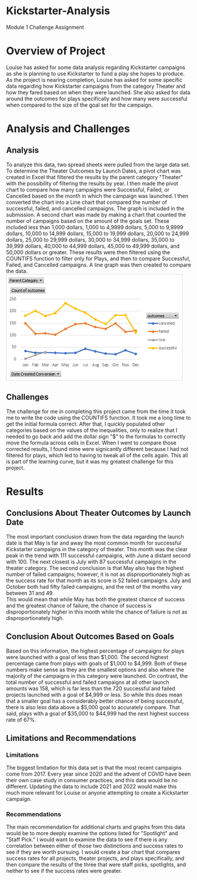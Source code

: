 # Kickstarter-Analysis
Module 1 Challenge Assignment
# Overview of Project
Louise has asked for some data analysis regarding Kickstarter campaigns as she is planning to use Kickstarter to fund a play she hopes to produce.  As the project is nearing completion, Louise has asked for some specific data regarding how Kickstarter campaigns from the category Theater and how they fared based on when they were launched.  She also asked for data around the outcomes for plays specifically and how many were successful when compared to the size of the goal set for the campaign.
# Analysis and Challenges
## Analysis
To analyze this data, two spread sheets were pulled from the large data set.  To determine the Theater Outcomes by Launch Dates, a pivot chart was created in Excel that filtered the results by the parent category "Theater" with the possibility of filtering the results by year.  I then made the pivot chart to compare how many campaigns were Successful, Failed, or Cancelled based on the month in which the campaign was launched.  I then converted the chart into a Line chart that compared the number of successful, failed, and cancelled campaigns.  The graph is included in the submission.  A second chart was made by making a chart that counted the number of campaigns based on the amount of the goals set.  These included less than 1,000 dollars, 1,000 to 4,9999 dollars, 5,000 to 9,9999 dollars, 10,000 to 14,999 dollars, 15,000 to 19,999 dollars, 20,000 to 24,999 dollars, 25,000 to 29,999 dollars, 30,000 to 34,999 dollars, 35,000 to 39,999 dollars, 40,000 to 44,999 dollars, 45,000 to 49,999 dollars, and 50,000 dollars or greater.  These results were then filtered using the COUNTIFS function to filter only for Plays, and then to compare Successful, Failed, and Cancelled campaigns.  A line graph was then created to compare the data.  ![Theater_Outcomes_vs_Launch.png](https://github.com/machudpicchu/Kickstarter-Analysis/blob/main/Outcomes%20based%20on%20Launch%20Date.png)
## Challenges
The challenge for me in completing this project came from the time it took me to write the code using the COUNTIFS function.  It took me a long time to get the initial formula correct.  After that, I quickly populated other categories based on the values of the inequalities, only to realize that I needed to go back and add the dollar sign "$" to the formulas to correctly move the formula across cells in Excel.  When I went to compare those corrected results, I found mine were signicantly different because I had not filtered for plays, which led to having to tweak all of the cells again.  This all is part of the learning curve, but it was my greatest challenge for this project. 
# Results
## Conclusions About Theater Outcomes by Launch Date
The most important conclusion drawn from the data regarding the launch date is that May is far and away the most common month for successful Kickstarter campaigns in the category of theater.  This month was the clear peak in the trend with 111 successful campaigns, with June a distant second with 100.  The next closest is July with 87 successful campaigns in the theater category.
The second conclusion is that May also has the highest number of failed campaigns; however, it is not as disproportionately high as the success rate for that month as its score is 52 failed campaigns.  July and October both had fifty failed campaigns, and the rest of the months vary between 31 and 49.  
This would mean that while May has both the greatest chance of success and the greatest chance of failure, the chance of success is disproportionately higher in this month while the chance of failure is not as disproportionately high.
## Conclusion About Outcomes Based on Goals
Based on this information, the highest percentage of campaigns for plays were launched with a goal of less than $1,000.  The second highest percentage came from plays with goals of $1,000 to $4,999.  Both of these numbers make sense as they are the smallest options and also where the majority of the campaigns in this category were launched.  On contrast, the total number of successful and failed campaigns at all other launch amounts was 158, which is far less than the 720 successful and failed projects launched with a goal of $4,999 or less.  So while this does mean that a smaller goal has a considerably better chance of being successful, there is also less data above a $5,000 goal to accurately compare.  That said, plays with a goal of $35,000 to $44,999 had the next highest success rate of 67%.
## Limitations and Recommendations
### Limitations
The biggest limitation for this data set is that the most recent campaigns come from 2017.  Every year since 2020 and the advent of COVID have been their own case study in consumer practices, and this data would be no different.  Updating the data to include 2021 and 2022 would make this much more relevant for Louise or anyone attempting to create a Kickstarter campaign.  
### Recommendations
The main recommendation for additional charts and graphs from this data would be to more deeply examine the options listed for "Spotlight" and "Staff Pick."  I would want to examine the data to see if there is any correlation between either of those two distinctions and success rates to see if they are worth pursuing.  I would create a bar chart that compares success rates for all projects, theater projects, and plays specifically, and then compare the results of the three that were staff picks, spotlights, and neither to see if the success rates were greater.
